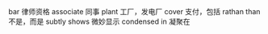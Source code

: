 bar 律师资格
associate 同事
plant 工厂，发电厂
cover 支付，包括
rathan than 不是，而是
subtly shows 微妙显示
condensed in 凝聚在

